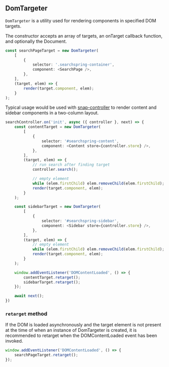 ## DomTargeter
`DomTargeter` is a utility used for rendering components in specified DOM targets. 

The constructor accepts an array of targets, an onTarget callback function, and optionally the Document.

```typescript
const searchPageTarget = new DomTargeter(
	[
		{
			selector: '.searchspring-container',
			component: <SearchPage />,
		},
	],
	(target, elem) => {
		render(target.component, elem);
	}
);
```

Typical usage would be used with [snap-controller](../snap-controller) to render content and sidebar components in a two-column layout.

```typescript
searchController.on('init', async ({ controller }, next) => {
	const contentTarget = new DomTargeter(
		[
			{
				selector: '#searchspring-content',
				component: <Content store={controller.store} />,
			},
		],
		(target, elem) => {
			// run search after finding target
			controller.search();

			// empty element
			while (elem.firstChild) elem.removeChild(elem.firstChild);
			render(target.component, elem);
		}
	);

	const sidebarTarget = new DomTargeter(
		[
			{
				selector: '#searchspring-sidebar',
				component: <Sidebar store={controller.store} />,
			},
		],
		(target, elem) => {
			// empty element
			while (elem.firstChild) elem.removeChild(elem.firstChild);
			render(target.component, elem);
		}
	);

	window.addEventListener('DOMContentLoaded', () => {
		contentTarget.retarget();
		sidebarTarget.retarget();
	});

	await next();
})
```

### `retarget` method
If the DOM is loaded asynchronously and the target element is not present at the time of when an instance of DomTargeter is created, it is recommended to retarget when the DOMContentLoaded event has been invoked.

```typescript
window.addEventListener('DOMContentLoaded', () => {
	searchPageTarget.retarget();
});
```